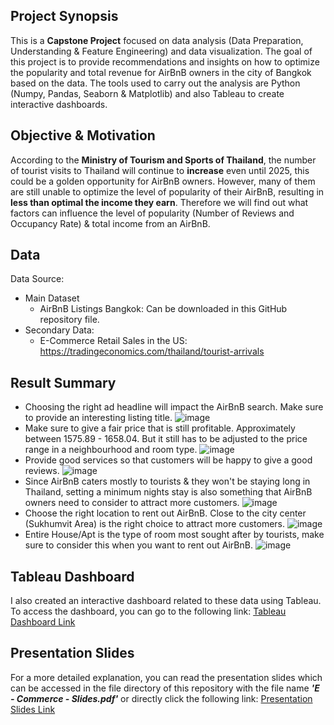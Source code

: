 ## Project Synopsis
This is a **Capstone Project** focused on data analysis (Data Preparation, Understanding & Feature Engineering) and data visualization. The goal of this project is to provide recommendations and insights on how to optimize the popularity and total revenue for AirBnB owners in the city of Bangkok based on the data. The tools used to carry out the analysis are Python (Numpy, Pandas, Seaborn & Matplotlib) and also Tableau to create interactive dashboards.

## Objective & Motivation
According to the **Ministry of Tourism and Sports of Thailand**, the number of tourist visits to Thailand will continue to **increase** even until 2025, this could be a golden opportunity for AirBnB owners. However, many of them are still unable to optimize the level of popularity of their AirBnB, resulting in **less than optimal the income they earn**. Therefore we will find out what factors can influence the level of popularity (Number of Reviews and Occupancy Rate) & total income from an AirBnB.

## Data
Data Source:
- Main Dataset
  - AirBnB Listings Bangkok: Can be downloaded in this GitHub repository file.
- Secondary Data:
  - E-Commerce Retail Sales in the US: https://tradingeconomics.com/thailand/tourist-arrivals

## Result Summary
- Choosing the right ad headline will impact the AirBnB search. Make sure to provide an interesting listing title. ![image](https://github.com/AbyatarFL/Capstone-AirBnB-Bangkok-Analysis/assets/109770559/8bb5256d-c9d7-4726-b877-be637f1c7a22)
- Make sure to give a fair price that is still profitable. Approximately between 1575.89 - 1658.04. But it still has to be adjusted to the price range in a neighbourhood and room type. ![image](https://github.com/AbyatarFL/Capstone-AirBnB-Bangkok-Analysis/assets/109770559/a10d9942-a90e-4646-8ba1-87f38084c15b)
- Provide good services so that customers will be happy to give a good reviews. ![image](https://github.com/AbyatarFL/Capstone-AirBnB-Bangkok-Analysis/assets/109770559/60c13ef2-3d21-4cfb-af2f-cd99297cddb3)
- Since AirBnB caters mostly to tourists & they won't be staying long in Thailand, setting a minimum nights stay is also something that AirBnB owners need to consider to attract more customers. ![image](https://github.com/AbyatarFL/Capstone-AirBnB-Bangkok-Analysis/assets/109770559/4cbd3807-fab2-442b-ae27-8f12d0301796)
- Choose the right location to rent out AirBnB. Close to the city center (Sukhumvit Area) is the right choice to attract more customers. ![image](https://github.com/AbyatarFL/Capstone-AirBnB-Bangkok-Analysis/assets/109770559/e09787cf-3c3b-48e4-824a-cc3782ecc8e0)
- Entire House/Apt is the type of room most sought after by tourists, make sure to consider this when you want to rent out AirBnB. ![image](https://github.com/AbyatarFL/Capstone-AirBnB-Bangkok-Analysis/assets/109770559/ac87905c-f09e-4e27-8716-b52619ff8f5b)

## Tableau Dashboard
I also created an interactive dashboard related to these data using Tableau. To access the dashboard, you can go to the following link:
[Tableau Dashboard Link](https://public.tableau.com/views/CapstoneModule2_AirBnB_Abyatar/AirBnBBangkokDashboard?:language=en-US&publish=yes&:display_count=n&:origin=viz_share_link)

## Presentation Slides
For a more detailed explanation, you can read the presentation slides which can be accessed in the file directory of this repository with the file name ***'E - Commerce - Slides.pdf'*** or directly click the following link:
[Presentation Slides Link](https://github.com/AbyatarFL/Analyzing-E-Commerce-Data-in-the-US/blob/main/E%20-%20Commerce%20-%20Slides.pdf)
